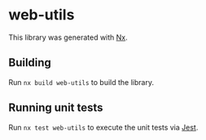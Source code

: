 # web-utils

This library was generated with [Nx](https://nx.dev).

## Building

Run `nx build web-utils` to build the library.

## Running unit tests

Run `nx test web-utils` to execute the unit tests via [Jest](https://jestjs.io).
